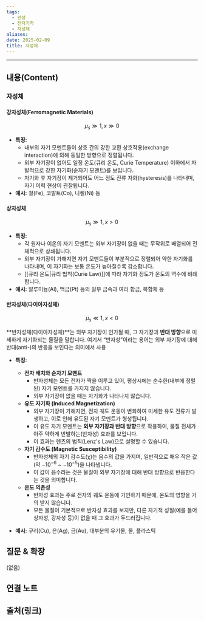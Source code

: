 ```yaml
---
tags:
  - 완성
  - 전자기학
  - 자성체
aliases: 
date: 2025-02-09
title: 자성체
---
```


---

## 내용(Content)

### 자성체

#### 강자성체(Ferromagnetic Materials)

$$\mu_{s} \gg 1, x \gg 0$$

- **특징:**
	- 내부의 자기 모멘트들이 상호 간의 강한 교환 상호작용(exchange interaction)에 의해 동일한 방향으로 정렬됩니다.
	- 외부 자기장이 없어도 일정 온도(큐리 온도, Curie Temperature) 이하에서 자발적으로 강한 자기화(순자기 모멘트)를 보입니다.
	- 자기화 후 자기장이 제거되어도 어느 정도 잔류 자화(hysteresis)를 나타내며, 자기 이력 현상이 관찰됩니다.
- **예시:** 철(Fe), 코발트(Co), 니켈(Ni) 등

#### 상자성체

$$
\mu_{s} \gg 1, x > 0
$$
- **특징:**
    - 각 원자나 이온의 자기 모멘트는 외부 자기장이 없을 때는 무작위로 배열되어 전체적으로 상쇄됩니다.
    - 외부 자기장이 가해지면 자기 모멘트들이 부분적으로 정렬되어 약한 자기화를 나타내며, 이 자기화는 보통 온도가 높아질수록 감소합니다.
    - [[큐리 온도|큐리 법칙(Curie Law)]]에 따라 자기화 정도가 온도의 역수에 비례합니다.
- **예시:** 알루미늄(Al), 백금(Pt) 등의 일부 금속과 여러 합금, 복합체 등

#### 반자성체(다이아자성체)

$$
\mu_{s} \ll 1, x < 0
$$

**반자성체(다이아자성체)**는 외부 자기장이 인가될 때, 그 자기장과 **반대 방향**으로 미세하게 자기화되는 물질을 말합니다. 여기서 “반자성”이라는 용어는 외부 자기장에 대해 반대(anti-)의 반응을 보인다는 의미에서 사용

- **특징:**
	- **전자 배치와 순자기 모멘트**
		-  반자성체는 모든 전자가 짝을 이루고 있어, 평상시에는 순수한(내부에 정렬된) 자기 모멘트를 가지지 않습니다.
		- 외부 자기장이 없을 때는 자기화가 나타나지 않습니다.
	- **유도 자기화 (Induced Magnetization)**
		-  외부 자기장이 가해지면, 전자 궤도 운동이 변화하여 미세한 유도 전류가 발생하고, 이로 인해 유도된 자기 모멘트가 형성됩니다.
		- 이 유도 자기 모멘트는 **외부 자기장과 반대 방향**으로 작용하여, 물질 전체가 아주 약하게 반발하는(반자성) 효과를 보입니다.
		- 이 효과는 렌츠의 법칙(Lenz's Law)으로 설명할 수 있습니다.
	- **자기 감수도 (Magnetic Susceptibility)**
		-  반자성체의 자기 감수도(χ)는 음수의 값을 가지며, 일반적으로 매우 작은 값(약 $−10^{−6}$ ~ $-10^{-5}$)을 나타냅니다.
		- 이 값이 음수라는 것은 물질이 외부 자기장에 대해 반대 방향으로 반응한다는 것을 의미합니다.
	- **온도 의존성**
		- 반자성 효과는 주로 전자의 궤도 운동에 기인하기 때문에, 온도의 영향을 거의 받지 않습니다.
		- 모든 물질이 기본적으로 반자성 효과를 보지만, 다른 자기적 성질(예를 들어 상자성, 강자성 등)이 없을 때 그 효과가 두드러집니다.

- **예시:** 구리(Cu), 은(Ag), 금(Au), 대부분의 유기물, 물, 플라스틱

## 질문 & 확장

(없음)

## 연결 노트

## 출처(링크)





